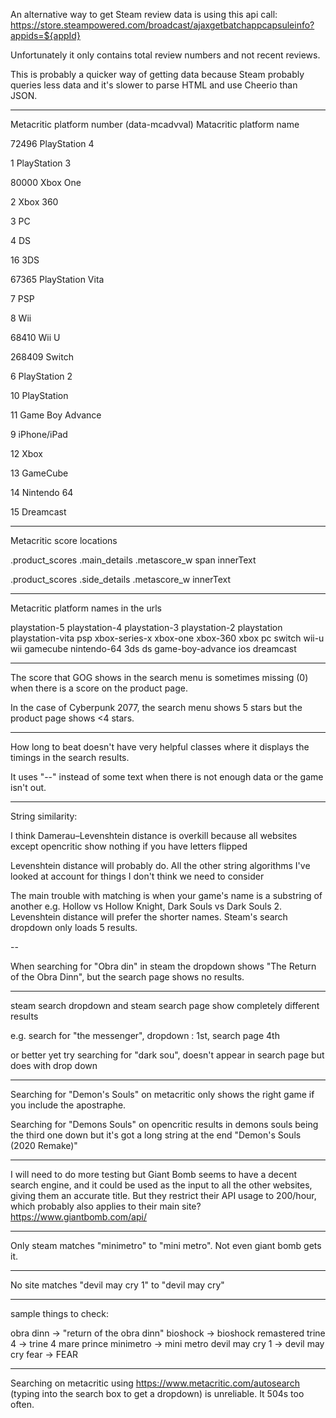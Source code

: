 An alternative way to get Steam review data is using this api call: https://store.steampowered.com/broadcast/ajaxgetbatchappcapsuleinfo?appids=${appId}

Unfortunately it only contains total review numbers and not recent reviews.

This is probably a quicker way of getting data because Steam probably queries less data and it's slower to parse HTML and use Cheerio than JSON.

---

Metacritic platform number (data-mcadvval)
Matacritic platform name

72496
PlayStation 4

1
PlayStation 3

80000
Xbox One

2
Xbox 360

3
PC

4
DS

16
3DS

67365
PlayStation Vita

7
PSP

8
Wii

68410
Wii U

268409
Switch

6
PlayStation 2

10
PlayStation

11
Game Boy Advance

9
iPhone/iPad

12
Xbox

13
GameCube

14
Nintendo 64

15
Dreamcast

---

Metacritic score locations

.product_scores
    .main_details
        .metascore_w
            span
                innerText

.product_scores
    .side_details
        .metascore_w
            innerText

---

Metacritic platform names in the urls

playstation-5
playstation-4
playstation-3
playstation-2
playstation
playstation-vita
psp
xbox-series-x
xbox-one
xbox-360
xbox
pc
switch
wii-u
wii
gamecube
nintendo-64
3ds
ds
game-boy-advance
ios
dreamcast

---

The score that GOG shows in the search menu is sometimes missing (0) when there is a score on the product page.

In the case of Cyberpunk 2077, the search menu shows 5 stars but the product page shows <4 stars.

---

How long to beat doesn't have very helpful classes where it displays the timings in the search results.

It uses "--" instead of some text when there is not enough data or the game isn't out.

---

String similarity:

I think Damerau–Levenshtein distance is overkill because all websites except opencritic show nothing if you have letters flipped

Levenshtein distance will probably do. All the other string algorithms I've looked at account for things I don't think we need to consider

The main trouble with matching is when your game's name is a substring of another e.g. Hollow vs Hollow Knight, Dark Souls vs Dark Souls 2. Levenshtein distance will prefer the shorter names.
Steam's search dropdown only loads 5 results.

--

When searching for "Obra din" in steam the dropdown shows "The Return of the Obra Dinn", but the search page shows no results.

---

steam search dropdown and steam search page show completely different results

e.g. search for "the messenger", dropdown : 1st, search page 4th

or better yet try searching for "dark sou", doesn't appear in search page but does with drop down

---

Searching for "Demon's Souls" on metacritic only shows the right game if you include the apostraphe.

Searching for "Demons Souls" on opencritic results in demons souls being the third one down but it's got a long string at the end "Demon's Souls (2020 Remake)"

---

I will need to do more testing but Giant Bomb seems to have a decent search engine, and it could be used as the input to all the other websites, giving them an accurate title. But they restrict their API usage to 200/hour, which probably also applies to their main site? https://www.giantbomb.com/api/

---

Only steam matches "minimetro" to "mini metro". Not even giant bomb gets it.

---

No site matches "devil may cry 1" to "devil may cry"

---

sample things to check:

obra dinn       -> "return of the obra dinn"
bioshock        -> bioshock remastered
trine 4         -> trine 4 mare prince
minimetro       -> mini metro
devil may cry 1 -> devil may cry
fear            -> FEAR

---

Searching on metacritic using https://www.metacritic.com/autosearch (typing into the search box to get a dropdown) is unreliable. It 504s too often.
